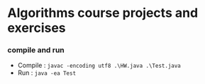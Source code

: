 # Algorithms course projects and exercises

### compile and run
- Compile : `javac -encoding utf8 .\HW.java .\Test.java`
- Run : `java -ea Test`

